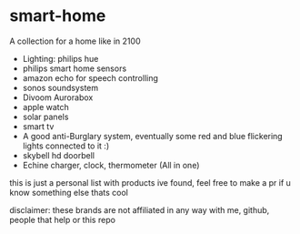 # smart-home
A collection for a home like in 2100

* Lighting: philips hue
* philips smart home sensors
* amazon echo for speech controlling
* sonos soundsystem
* Divoom Aurorabox
* apple watch
* solar panels
* smart tv
* A good anti-Burglary system, eventually some red and blue flickering lights connected to it :)
* skybell hd doorbell
* Echine charger, clock, thermometer (All in one)

this is just a personal list with products ive found, feel free to make a pr if u know something else thats cool

disclaimer: these brands are not affiliated in any way with me, github, people that help or this repo
